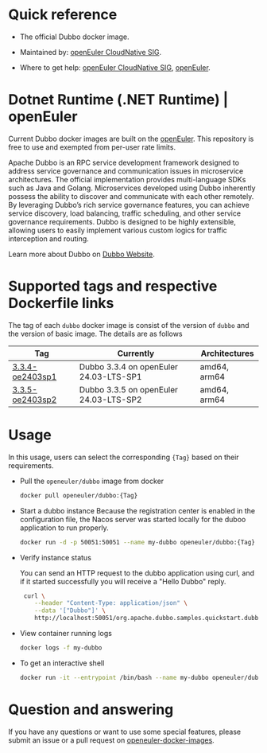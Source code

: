 # Quick reference

- The official Dubbo docker image.

- Maintained by: [openEuler CloudNative SIG](https://gitee.com/openeuler/cloudnative).

- Where to get help: [openEuler CloudNative SIG](https://gitee.com/openeuler/cloudnative), [openEuler](https://gitee.com/openeuler/community).

# Dotnet Runtime (.NET Runtime) | openEuler
Current Dubbo docker images are built on the [openEuler](https://repo.openeuler.org/). This repository is free to use and exempted from per-user rate limits.

Apache Dubbo is an RPC service development framework designed to address service governance and communication issues in microservice architectures. 
The official implementation provides multi-language SDKs such as Java and Golang. Microservices developed using Dubbo inherently possess the ability to discover and communicate with each other remotely. 
By leveraging Dubbo’s rich service governance features, you can achieve service discovery, load balancing, traffic scheduling, and other service governance requirements. 
Dubbo is designed to be highly extensible, allowing users to easily implement various custom logics for traffic interception and routing.

Learn more about Dubbo on [Dubbo Website](https://cn.dubbo.apache.org/en/)⁠.

# Supported tags and respective Dockerfile links
The tag of each `dubbo` docker image is consist of the version of `dubbo` and the version of basic image. The details are as follows

| Tag                                                                                                                            | Currently                              | Architectures |
|--------------------------------------------------------------------------------------------------------------------------------|----------------------------------------|---------------|
| [3.3.4-oe2403sp1](https://gitee.com/openeuler/openeuler-docker-images/blob/master/Others/dubbo/3.3.4/24.03-lts-sp1/Dockerfile) | Dubbo 3.3.4 on openEuler 24.03-LTS-SP1 | amd64, arm64  |
| [3.3.5-oe2403sp2](https://gitee.com/openeuler/openeuler-docker-images/blob/master/Others/dubbo/3.3.5/24.03-lts-sp2/Dockerfile) | Dubbo 3.3.5 on openEuler 24.03-LTS-SP2 | amd64, arm64  |

# Usage
In this usage, users can select the corresponding `{Tag}` based on their requirements.

- Pull the `openeuler/dubbo` image from docker

	```bash
	docker pull openeuler/dubbo:{Tag}
	```

- Start a dubbo instance
    Because the registration center is enabled in the configuration file, the Nacos server was started locally for the duboo application to run properly.
    ```bash
    docker run -d -p 50051:50051 --name my-dubbo openeuler/dubbo:{Tag}
    ```
    
- Verify instance status

    You can send an HTTP request to the dubbo application using curl, and if it started successfully you will receive a "Hello Dubbo" reply.
    ```bash
	 curl \
  		--header "Content-Type: application/json" \
  		--data '["Dubbo"]' \
  		http://localhost:50051/org.apache.dubbo.samples.quickstart.dubbo.api.DemoService/sayHello/
    ```
    
- View container running logs

	```bash
	docker logs -f my-dubbo
	```

- To get an interactive shell

	```bash
	docker run -it --entrypoint /bin/bash --name my-dubbo openeuler/dubbo:{Tag}
	```
 
# Question and answering
If you have any questions or want to use some special features, please submit an issue or a pull request on [openeuler-docker-images](https://gitee.com/openeuler/openeuler-docker-images).
